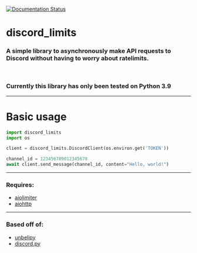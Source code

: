 [![Documentation Status](https://readthedocs.org/projects/discord-limits/badge/?version=latest)](https://discord-limits.readthedocs.io/en/latest/?badge=latest)

# discord_limits

### A simple library to asynchronously make API requests to Discord without having to worry about ratelimits.

<br>

### Currently this library has only been tested on Python 3.9

---

# Basic usage

```py
import discord_limits
import os

client = discord_limits.DiscordClient(os.environ.get('TOKEN'))

channel_id = 123456789012345678
await client.send_message(channel_id, content="Hello, world!")
```

---
### Requires:
- [aiolimiter](https://pypi.org/project/aiolimiter/)
- [aiohttp](https://pypi.org/project/aiohttp/)

---
### Based off of:
- [unbelipy](https://github.com/chrisdewa/unbelipy)
- [discord.py](https://github.com/Rapptz/discord.py)
